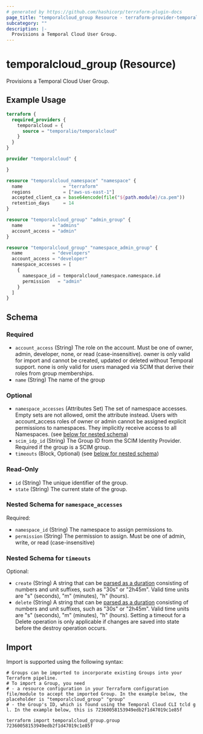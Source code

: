 ```yaml
---
# generated by https://github.com/hashicorp/terraform-plugin-docs
page_title: "temporalcloud_group Resource - terraform-provider-temporalcloud"
subcategory: ""
description: |-
  Provisions a Temporal Cloud User Group.
---
```


# temporalcloud_group (Resource)

Provisions a Temporal Cloud User Group.

## Example Usage

```terraform
terraform {
  required_providers {
    temporalcloud = {
      source = "temporalio/temporalcloud"
    }
  }
}

provider "temporalcloud" {

}

resource "temporalcloud_namespace" "namespace" {
  name               = "terraform"
  regions            = ["aws-us-east-1"]
  accepted_client_ca = base64encode(file("${path.module}/ca.pem"))
  retention_days     = 14
}

resource "temporalcloud_group" "admin_group" {
  name           = "admins"
  account_access = "admin"
}

resource "temporalcloud_group" "namespace_admin_group" {
  name           = "developers"
  account_access = "developer"
  namespace_accesses = [
    {
      namespace_id = temporalcloud_namespace.namespace.id
      permission   = "admin"
    }
  ]
}
```

<!-- schema generated by tfplugindocs -->
## Schema

### Required

- `account_access` (String) The role on the account. Must be one of owner, admin, developer, none, or read (case-insensitive). owner is only valid for import and cannot be created, updated or deleted without Temporal support. none is only valid for users managed via SCIM that derive their roles from group memberships.
- `name` (String) The name of the group

### Optional

- `namespace_accesses` (Attributes Set) The set of namespace accesses. Empty sets are not allowed, omit the attribute instead. Users with account_access roles of owner or admin cannot be assigned explicit permissions to namespaces. They implicitly receive access to all Namespaces. (see [below for nested schema](#nestedatt--namespace_accesses))
- `scim_idp_id` (String) The Group ID from the SCIM Identity Provider. Required if the group is a SCIM group.
- `timeouts` (Block, Optional) (see [below for nested schema](#nestedblock--timeouts))

### Read-Only

- `id` (String) The unique identifier of the group.
- `state` (String) The current state of the group.

<a id="nestedatt--namespace_accesses"></a>
### Nested Schema for `namespace_accesses`

Required:

- `namespace_id` (String) The namespace to assign permissions to.
- `permission` (String) The permission to assign. Must be one of admin, write, or read (case-insensitive)


<a id="nestedblock--timeouts"></a>
### Nested Schema for `timeouts`

Optional:

- `create` (String) A string that can be [parsed as a duration](https://pkg.go.dev/time#ParseDuration) consisting of numbers and unit suffixes, such as "30s" or "2h45m". Valid time units are "s" (seconds), "m" (minutes), "h" (hours).
- `delete` (String) A string that can be [parsed as a duration](https://pkg.go.dev/time#ParseDuration) consisting of numbers and unit suffixes, such as "30s" or "2h45m". Valid time units are "s" (seconds), "m" (minutes), "h" (hours). Setting a timeout for a Delete operation is only applicable if changes are saved into state before the destroy operation occurs.

## Import

Import is supported using the following syntax:

```shell
# Groups can be imported to incorporate existing Groups into your Terraform pipeline.
# To import a Group, you need
# - a resource configuration in your Terraform configuration file/module to accept the imported Group. In the example below, the placeholder is "temporalcloud_group" "group"
# - the Group's ID, which is found using the Temporal Cloud CLI tcld g l. In the example below, this is 72360058153949edb2f1d47019c1e85f

terraform import temporalcloud_group.group 72360058153949edb2f1d47019c1e85f
```
